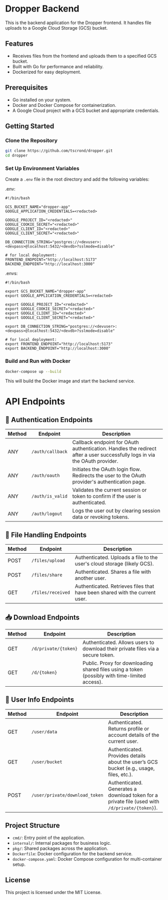 
# Dropper Backend

This is the backend application for the Dropper frontend.
It handles file uploads to a Google Cloud Storage (GCS) bucket.

## Features

- Receives files from the frontend and uploads them to a specified GCS bucket.
- Built with Go for performance and reliability.
- Dockerized for easy deployment.

## Prerequisites

- Go installed on your system.
- Docker and Docker Compose for containerization.
- A Google Cloud project with a GCS bucket and appropriate credentials.

## Getting Started

### Clone the Repository

```bash
git clone https://github.com/tscrond/dropper.git
cd dropper
```

### Set Up Environment Variables

Create a `.env` file in the root directory and add the following variables:

.env:
```env
#!/bin/bash

GCS_BUCKET_NAME="dropper-app"
GOOGLE_APPLICATION_CREDENTIALS=<redacted>

GOOGLE_PROJECT_ID="<redacted>"
GOOGLE_COOKIE_SECRET="<redacted>"
GOOGLE_CLIENT_ID="<redacted>"
GOOGLE_CLIENT_SECRET="<redacted>"

DB_CONNECTION_STRING="postgres://<devuser>:<devpass>@localhost:5432/<devdb>?sslmode=disable"

# for local deployment:
FRONTEND_ENDPOINT="http://localhost:5173"
BACKEND_ENDPOINT="http://localhost:3000"
```

.envs:
```env
#!/bin/bash

export GCS_BUCKET_NAME="dropper-app"
export GOOGLE_APPLICATION_CREDENTIALS=<redacted>

export GOOGLE_PROJECT_ID="<redacted>"
export GOOGLE_COOKIE_SECRET="<redacted>"
export GOOGLE_CLIENT_ID="<redacted>"
export GOOGLE_CLIENT_SECRET="<redacted>"

export DB_CONNECTION_STRING="postgres://<devuser>:<devpass>@localhost:5432/<devdb>?sslmode=disable"

# for local deployment:
export FRONTEND_ENDPOINT="http://localhost:5173"
export BACKEND_ENDPOINT="http://localhost:3000"
```

### Build and Run with Docker

```bash
docker-compose up --build
```

This will build the Docker image and start the backend service.

# API Endpoints

## 🔐 Authentication Endpoints

| Method | Endpoint              | Description |
|--------|-----------------------|-------------|
| ANY    | `/auth/callback`      | Callback endpoint for OAuth authentication. Handles the redirect after a user successfully logs in via the OAuth provider. |
| ANY    | `/auth/oauth`         | Initiates the OAuth login flow. Redirects the user to the OAuth provider's authentication page. |
| ANY    | `/auth/is_valid`      | Validates the current session or token to confirm if the user is authenticated. |
| ANY    | `/auth/logout`        | Logs the user out by clearing session data or revoking tokens. |

## 📁 File Handling Endpoints

| Method | Endpoint              | Description |
|--------|-----------------------|-------------|
| POST   | `/files/upload`       | Authenticated. Uploads a file to the user's cloud storage (likely GCS). |
| POST   | `/files/share`        | Authenticated. Shares a file with another user. |
| GET    | `/files/received`     | Authenticated. Retrieves files that have been shared with the current user. |

## 📥 Download Endpoints

| Method | Endpoint                  | Description |
|--------|---------------------------|-------------|
| GET    | `/d/private/{token}`      | Authenticated. Allows users to download their private files via a secure token. |
| GET    | `/d/{token}`              | Public. Proxy for downloading shared files using a token (possibly with time-limited access). |

## 👤 User Info Endpoints

| Method | Endpoint                         | Description |
|--------|----------------------------------|-------------|
| GET    | `/user/data`                     | Authenticated. Returns profile or account details of the current user. |
| GET    | `/user/bucket`                   | Authenticated. Provides details about the user’s GCS bucket (e.g., usage, files, etc.). |
| POST   | `/user/private/download_token`   | Authenticated. Generates a download token for a private file (used with `/d/private/{token}`). |

## Project Structure

- `cmd/`: Entry point of the application.
- `internal/`: Internal packages for business logic.
- `pkg/`: Shared packages across the application.
- `Dockerfile`: Docker configuration for the backend service.
- `docker-compose.yaml`: Docker Compose configuration for multi-container setup.

## License

This project is licensed under the MIT License.
